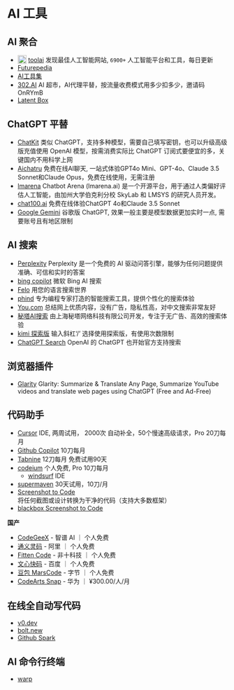# AI 工具

## AI 聚合
- <img src="https://favicon.im/www.toolai.io" alt="www.toolai.io favicon" width="20" style="vertical-align: sub;" /> [toolai](https://www.toolai.io/) 发现最佳人工智能网站, `6900+` 人工智能平台和工具，每日更新
- [Futurepedia](https://www.futurepedia.io/)
- [AI工具集](https://ai-bot.cn/)
- [302.AI](https://gpt302.saaslink.net/OnRYmB) AI 超市，AI代理平替，按流量收费模式用多少扣多少，邀请码 OnRYmB
- [Latent Box](https://latentbox.com/en)

## ChatGPT 平替

- [ChatKit](https://chatkit.app/) 类似 ChatGPT，支持多种模型，需要自己填写密钥，也可以升级高级版充值使用 OpenAI 模型，按需消费实际比 ChatGPT 订阅式要便宜的多，关键国内不用科学上网
- [Aichatru](https://aichatru.ru/) 免费在线AI聊天, 一站式体验GPT4o Mini、GPT-4o、Claude 3.5 Sonnet和Claude Opus，免费在线使用，无需注册
- [lmarena](https://lmarena.ai/) Chatbot Arena (lmarena.ai) 是一个开源平台，用于通过人类偏好评估人工智能，由加州大学伯克利分校 SkyLab 和 LMSYS 的研究人员开发。
- [chat100.ai](https://chat100.ai/) 免费在线体验ChatGPT 4o和Claude 3.5 Sonnet
- [Google Gemini](https://gemini.google.com/) 谷歌版 ChatGPT, 效果一般主要是模型数据更加实时一点, 需要账号且有地区限制

## AI 搜索

- [Perplexity](https://www.perplexity.ai/) Perplexity 是一个免费的 AI 驱动问答引擎，能够为任何问题提供准确、可信和实时的答案
- [bing copilot](https://www.bing.com/chat) 微软 Bing AI 搜索
- [Felo](https://felo.ai/) 用您的语言搜索世界
- [phind](https://www.phind.com/) 专为编程专家打造的智能搜索工具，提供个性化的搜索体验
- [You.com](https://you.com/) 总结网上优质内容，没有广告，隐私性高，对中文搜索非常友好
- [秘塔AI搜索](https://metaso.cn/) 由上海秘塔网络科技有限公司开发，专注于无广告、高效的搜索体验
- [kimi 探索版](https://kimi.moonshot.cn/) 输入斜杠‘/’ 选择使用探索版，有使用次数限制
- [ChatGPT Search](https://openai.com/index/introducing-chatgpt-search/) OpenAI 的 ChatGPT 也开始官方支持搜索
  
## 浏览器插件

- [Glarity](https://glarity.app/) Glarity: Summarize & Translate Any Page, Summarize YouTube videos and translate web pages using ChatGPT (Free and Ad-Free)

## 代码助手

- [Cursor](https://www.cursor.com/) IDE, 两周试用， 2000次 自动补全，50个慢速高级请求，Pro 20刀每月
- [Github Copilot](https://github.com/features/copilot) 10刀每月
- [Tabnine](https://www.tabnine.com/) 12刀每月 免费试用90天
- [codeium](https://codeium.com/) 个人免费, Pro 10刀每月
  - [windsurf](https://codeium.com/windsurf) IDE
- [supermaven](https://supermaven.com/) 30天试用，10刀/月
- [Screenshot to Code](https://screenshottocode.com/) 将任何截图或设计转换为干净的代码（支持大多数框架）
- [blackbox Screenshot to Code](https://www.blackbox.ai/screenshot)

**国产**

- [CodeGeeX](https://codegeex.cn/) - 智谱 AI ｜ 个人免费
- [通义灵码](https://tongyi.aliyun.com/lingma/) - 阿里 ｜ 个人免费
- [Fitten Code](https://code.fittentech.com/) - 非十科技 ｜ 个人免费
- [文心快码](https://comate.baidu.com/zh) - 百度 ｜ 个人免费
- [豆包 MarsCode](https://www.marscode.com/) - 字节 ｜ 个人免费
- [CodeArts Snap](https://www.huaweicloud.com/product/codeartside/snap.html) - 华为 ｜ ¥300.00/人/月

## 在线全自动写代码

- [v0.dev](https://v0.dev/)
- [bolt.new](https://bolt.new/)
- [Github Spark](https://githubnext.com/projects/github-spark)

## AI 命令行终端

- [warp](https://www.warp.dev/)
